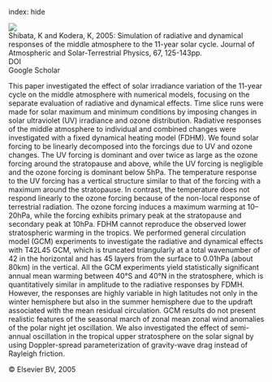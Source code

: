 index: hide

<div class="Citation">
    <div class="Citation-thumb CitationThumb-linked"  data-href="https://doi.org/10.1016/j.jastp.2004.07.022">
      <img src="https://static.claimspace.cloud/climate-study-static/refs/thumbs/8/Shibata_and_Kodera_2005-thumb.png" />
    </div>

  <div class="Citation-body">
    <div class="Citation-text">Shibata, K and Kodera, K, 2005: Simulation of radiative and dynamical responses of the middle atmosphere to the 11-year solar cycle. <span class="Article-journal">Journal of Atmospheric and Solar-Terrestrial Physics, </span><span class="Article-volume">67, </span>125-143pp.</div>
    <div class="Citation-links">
      <div class="CitationLink" data-href="https://doi.org/10.1016/j.jastp.2004.07.022">
        <div class="CitationLink-icon CitationLink-Doi"></div>
        <div class="CitationLink-text">DOI</div>
      </div>
      <div class="CitationLink" data-href="https://scholar.google.com/scholar?q=10.1016/j.jastp.2004.07.022">
        <div class="CitationLink-icon CitationLink-Scholar"></div>
        <div class="CitationLink-text">Google Scholar</div>
      </div>
    </div>
  </div>
</div>

This paper investigated the effect of solar irradiance variation of the 11-year cycle on the middle atmosphere with numerical models, focusing on the separate evaluation of radiative and dynamical effects. Time slice runs were made for solar maximum and minimum conditions by imposing changes in solar ultraviolet (UV) irradiance and ozone distribution. Radiative responses of the middle atmosphere to individual and combined changes were investigated with a fixed dynamical heating model (FDHM). We found solar forcing to be linearly decomposed into the forcings due to UV and ozone changes. The UV forcing is dominant and over twice as large as the ozone forcing around the stratopause and above, while the UV forcing is negligible and the ozone forcing is dominant below 5hPa. The temperature response to the UV forcing has a vertical structure similar to that of the forcing with a maximum around the stratopause. In contrast, the temperature does not respond linearly to the ozone forcing because of the non-local response of terrestrial radiation. The ozone forcing induces a maximum warming at 10–20hPa, while the forcing exhibits primary peak at the stratopause and secondary peak at 10hPa. FDHM cannot reproduce the observed lower stratospheric warming in the tropics. We performed general circulation model (GCM) experiments to investigate the radiative and dynamical effects with T42L45 GCM, which is truncated triangularly at a total wavenumber of 42 in the horizontal and has 45 layers from the surface to 0.01hPa (about 80km) in the vertical. All the GCM experiments yield statistically significant annual mean warming between 40°S and 40°N in the stratosphere, which is quantitatively similar in amplitude to the radiative responses by FDMH. However, the responses are highly variable in high latitudes not only in the winter hemisphere but also in the summer hemisphere due to the updraft associated with the mean residual circulation. GCM results do not present realistic features of the seasonal march of zonal mean zonal wind anomalies of the polar night jet oscillation. We also investigated the effect of semi-annual oscillation in the tropical upper stratosphere on the solar signal by using Doppler-spread parameterization of gravity-wave drag instead of Rayleigh friction.

<div class="Citation-copy">
&copy; Elsevier BV, 2005
</div>